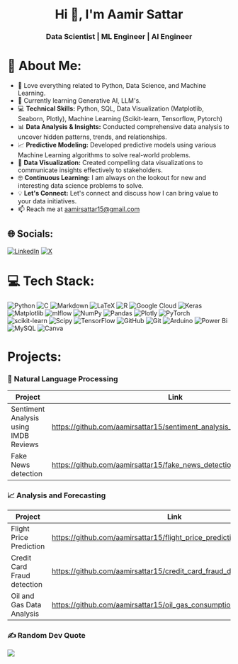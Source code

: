 
<h1 align="center">Hi 👋, I'm Aamir Sattar</h1>
<h3 align="center">Data Scientist | ML Engineer | AI Engineer </h3>

# 💫 About Me:
- 👀 Love everything related to Python, Data Science, and Machine Learning.
- 🌱 Currently learning Generative AI, LLM's. 
- :computer: **Technical Skills:** Python, SQL, Data Visualization (Matplotlib, Seaborn, Plotly), Machine Learning (Scikit-learn, Tensorflow, Pytorch)
- :bar_chart: **Data Analysis & Insights:** Conducted comprehensive data analysis to uncover hidden patterns, trends, and relationships.
- :chart_with_upwards_trend: **Predictive Modeling:** Developed predictive models using various Machine Learning algorithms to solve real-world problems.
- :art: **Data Visualization:** Created compelling data visualizations to communicate insights effectively to stakeholders.
- :nerd_face: **Continuous Learning:** I am always on the lookout for new and interesting data science problems to solve.
- :bulb: **Let's Connect:** Let's connect and discuss how I can bring value to your data initiatives.
- 📫 Reach me at aamirsattar15@gmail.com


## 🌐 Socials:
[![LinkedIn](https://img.shields.io/badge/LinkedIn-%230077B5.svg?logo=linkedin&logoColor=white)](https://linkedin.com/in/aamirsattar) [![X](https://img.shields.io/badge/X-black.svg?logo=X&logoColor=white)](https://x.com/ml_aamir) 

# 💻 Tech Stack:
![Python](https://img.shields.io/badge/python-3670A0?style=for-the-badge&logo=python&logoColor=ffdd54) ![C](https://img.shields.io/badge/c-%2300599C.svg?style=for-the-badge&logo=c&logoColor=white) ![Markdown](https://img.shields.io/badge/markdown-%23000000.svg?style=for-the-badge&logo=markdown&logoColor=white) ![LaTeX](https://img.shields.io/badge/latex-%23008080.svg?style=for-the-badge&logo=latex&logoColor=white) ![R](https://img.shields.io/badge/r-%23276DC3.svg?style=for-the-badge&logo=r&logoColor=white) ![Google Cloud](https://img.shields.io/badge/GoogleCloud-%234285F4.svg?style=for-the-badge&logo=google-cloud&logoColor=white) ![Keras](https://img.shields.io/badge/Keras-%23D00000.svg?style=for-the-badge&logo=Keras&logoColor=white) ![Matplotlib](https://img.shields.io/badge/Matplotlib-%23ffffff.svg?style=for-the-badge&logo=Matplotlib&logoColor=black) ![mlflow](https://img.shields.io/badge/mlflow-%23d9ead3.svg?style=for-the-badge&logo=numpy&logoColor=blue) ![NumPy](https://img.shields.io/badge/numpy-%23013243.svg?style=for-the-badge&logo=numpy&logoColor=white) ![Pandas](https://img.shields.io/badge/pandas-%23150458.svg?style=for-the-badge&logo=pandas&logoColor=white) ![Plotly](https://img.shields.io/badge/Plotly-%233F4F75.svg?style=for-the-badge&logo=plotly&logoColor=white) ![PyTorch](https://img.shields.io/badge/PyTorch-%23EE4C2C.svg?style=for-the-badge&logo=PyTorch&logoColor=white) ![scikit-learn](https://img.shields.io/badge/scikit--learn-%23F7931E.svg?style=for-the-badge&logo=scikit-learn&logoColor=white) ![Scipy](https://img.shields.io/badge/SciPy-%230C55A5.svg?style=for-the-badge&logo=scipy&logoColor=%white) ![TensorFlow](https://img.shields.io/badge/TensorFlow-%23FF6F00.svg?style=for-the-badge&logo=TensorFlow&logoColor=white) ![GitHub](https://img.shields.io/badge/github-%23121011.svg?style=for-the-badge&logo=github&logoColor=white) ![Git](https://img.shields.io/badge/git-%23F05033.svg?style=for-the-badge&logo=git&logoColor=white) ![Arduino](https://img.shields.io/badge/-Arduino-00979D?style=for-the-badge&logo=Arduino&logoColor=white) ![Power Bi](https://img.shields.io/badge/power_bi-F2C811?style=for-the-badge&logo=powerbi&logoColor=black) ![MySQL](https://img.shields.io/badge/mysql-4479A1.svg?style=for-the-badge&logo=mysql&logoColor=white) ![Canva](https://img.shields.io/badge/Canva-%2300C4CC.svg?style=for-the-badge&logo=Canva&logoColor=white)

# Projects: 
### :speech_balloon: <strong>Natural Language Processing</strong>
| Project | Link |
| --- | --- |
| Sentiment Analysis using IMDB Reviews | https://github.com/aamirsattar15/sentiment_analysis_using_imdb_reviews |
| Fake News detection | https://github.com/aamirsattar15/fake_news_detection |

### :chart_with_upwards_trend: <strong>Analysis and Forecasting</strong>
| Project | Link |
| --- | --- |
| Flight Price Prediction | https://github.com/aamirsattar15/flight_price_prediction |
| Credit Card Fraud detection | https://github.com/aamirsattar15/credit_card_fraud_detection |
| Oil and Gas Data Analysis | https://github.com/aamirsattar15/oil_gas_consumption_Prices_worldwide |

### ✍️ Random Dev Quote
![](https://quotes-github-readme.vercel.app/api?type=horizontal&theme=radical)

<!-- Proudly created with GPRM ( https://gprm.itsvg.in ) -->
